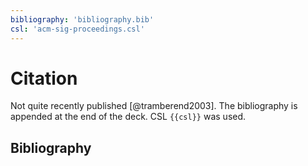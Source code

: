 ```yaml
---
bibliography: 'bibliography.bib'
csl: 'acm-sig-proceedings.csl'
---
```


# Citation

Not quite recently published [@tramberend2003]. The bibliography is appended at the end of the deck. CSL `{{csl}}` was used.

## Bibliography
